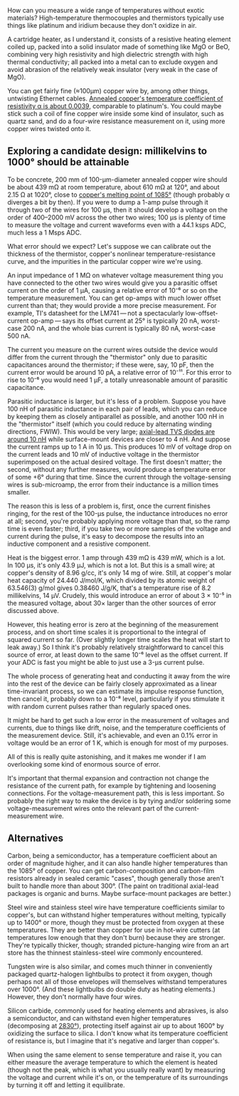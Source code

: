 How can you measure a wide range of temperatures without exotic
materials?  High-temperature thermocouples and thermistors typically
use things like platinum and iridium because they don't oxidize in
air.

A cartridge heater, as I understand it, consists of a resistive
heating element coiled up, packed into a solid insulator made of
something like MgO or BeO, combining very high resistivity and high
dielectric strength with high thermal conductivity; all packed into a
metal can to exclude oxygen and avoid abrasion of the relatively weak
insulator (very weak in the case of MgO).

You can get fairly fine (≈100μm) copper wire by, among other things,
untwisting Ethernet cables.  [Annealed copper's temperature
coefficient of resistivity α is about 0.0039][0], comparable to
platinum's.  You could maybe stick such a coil of fine copper wire
inside some kind of insulator, such as quartz sand, and do a four-wire
resistance measurement on it, using more copper wires twisted onto it.

[0]: https://en.wikipedia.org/wiki/Electrical_resistivity_and_conductivity#Resistivity_and_conductivity_of_various_materials

Exploring a candidate design: millikelvins to 1000° should be attainable
------------------------------------------------------------------------

To be concrete, 200 mm of 100-μm-diameter annealed copper wire should
be about 439 mΩ at room temperature, about 610 mΩ at 120°, and about
2.15 Ω at 1020°, close to [copper's melting point of 1085°][1] (though
probably α diverges a bit by then).  If you were to dump a 1-amp pulse
through it through two of the wires for 100 μs, then it should develop
a voltage on the order of 400–2000 mV across the other two wires;
100 μs is plenty of time to measure the voltage and current waveforms
even with a 44.1 ksps ADC, much less a 1 Msps ADC.

[1]: https://en.wikipedia.org/wiki/Copper

What error should we expect?  Let's suppose we can calibrate out the
thickness of the thermistor, copper's nonlinear temperature-resistance
curve, and the impurities in the particular copper wire we're using.

An input impedance of 1 MΩ on whatever voltage measurement thing you
have connected to the other two wires would give you a parasitic
offset current on the order of 1 μA, causing a relative error of 10⁻⁶
or so on the temperature measurement.  You can get op-amps with much
lower offset current than that; they would provide a more precise
measurement.  For example, TI's datasheet for the LM741 — not a
spectacularly low-offset-current op-amp — says its offset current at
25° is typically 20 nA, worst-case 200 nA, and the whole bias current
is typically 80 nA, worst-case 500 nA.

The current you measure on the current wires outside the device would
differ from the current through the "thermistor" only due to parasitic
capacitances around the thermistor; if these were, say, 10 pF, then
the current error would be around 10 pA, a relative error of 10⁻¹¹.
For this error to rise to 10⁻⁶ you would need 1 μF, a totally
unreasonable amount of parasitic capacitance.

Parasitic inductance is larger, but it's less of a problem.  Suppose
you have 100 nH of parasitic inductance in each pair of leads, which
you can reduce by keeping them as closely antiparallel as possible,
and another 100 nH in the "thermistor" itself (which you could reduce
by alternating winding directions, FWIW).  This would be very large;
[axial-lead TVS diodes are around 10 nH][2] while surface-mount
devices are closer to 4 nH.  And suppose the current ramps up to 1 A
in 10 μs.  This produces 10 mV of voltage drop on the current leads
and 10 mV of inductive voltage in the thermistor superimposed on the
actual desired voltage.  The first doesn't matter; the second, without
any further measures, would produce a temperature error of some +6°
during that time.  Since the current through the voltage-sensing wires
is sub-microamp, the error from their inductance is a million times
smaller.

The reason this is less of a problem is, first, once the current
finishes ringing, for the rest of the 100-μs pulse, the inductance
introduces no error at all; second, you're probably applying more
voltage than that, so the ramp time is even faster; third, if you take
two or more samples of the voltage and current during the pulse, it's
easy to decompose the results into an inductive component and a
resistive component.

[2]: https://www.microsemi.com/document-portal/doc_download/14608-micronote-111-parasitic-lead-inductance-in-tvs

Heat is the biggest error.  1 amp through 439 mΩ is 439 mW, which is a
lot.  In 100 μs, it's only 43.9 μJ, which is not a lot.  But this is a
small wire; at copper's density of 8.96 g/cc, it's only 14 mg of wire.
Still, at copper's molar heat capacity of 24.440 J/mol/K, which
divided by its atomic weight of 63.546(3) g/mol gives 0.38460 J/g/K,
that's a temperature rise of 8.2 millikelvins, 14 μV.  Crudely, this
would introduce an error of about 3 × 10⁻⁵ in the measured voltage,
about 30× larger than the other sources of error discussed above.

However, this heating error is zero at the beginning of the
measurement process, and on short time scales it is proportional to
the integral of squared current so far.  (Over slightly longer time
scales the heat will start to leak away.)  So I think it's probably
relatively straightforward to cancel this source of error, at least
down to the same 10⁻⁶ level as the offset current.  If your ADC is
fast you might be able to just use a 3-μs current pulse.

The whole process of generating heat and conducting it away from the
wire into the rest of the device can be fairly closely approximated as
a linear time-invariant process, so we can estimate its impulse
response function, then cancel it, probably down to a 10⁻⁸ level,
particularly if you stimulate it with random current pulses rather
than regularly spaced ones.

It might be hard to get such a low error in the measurement of
voltages and currents, due to things like drift, noise, and the
temperature coefficients of the measurement device.  Still, it's
achievable, and even an 0.1% error in voltage would be an error of
1 K, which is enough for most of my purposes.

All of this is really quite astonishing, and it makes me wonder if I
am overlooking some kind of enormous source of error.

It's important that thermal expansion and contraction not change the
resistance of the current path, for example by tightening and
loosening connections.  For the voltage-measurement path, this is less
important.  So probably the right way to make the device is by tying
and/or soldering some voltage-measurement wires onto the relevant part
of the current-measurement wire.

Alternatives
------------

Carbon, being a semiconductor, has a temperature coefficient about an
order of magnitude higher, and it can also handle higher temperatures
than the 1085° of copper.  You can get carbon-composition and
carbon-film resistors already in sealed ceramic "cases", though
generally those aren't built to handle more than about 300°.  (The
paint on traditional axial-lead packages is organic and burns.  Maybe
surface-mount packages are better.)

Steel wire and stainless steel wire have temperature coefficients
similar to copper's, but can withstand higher temperatures without
melting, typically up to 1400° or more, though they must be protected
from oxygen at these temperatures.  They are better than copper for
use in hot-wire cutters (at temperatures low enough that they don't
burn) because they are stronger.  They're typically thicker, though;
stranded picture-hanging wire from an art store has the thinnest
stainless-steel wire commonly encountered.

Tungsten wire is also similar, and comes much thinner in conveniently
packaged quartz-halogen lightbulbs to protect it from oxygen, though
perhaps not all of those envelopes will themselves withstand
temperatures over 1000°.  (And these lightbulbs do double duty as
heating elements.)  However, they don't normally have four wires.

Silicon carbide, commonly used for heating elements and abrasives, is
also a semiconductor, and can withstand even higher temperatures
(decomposing at [2830°][3]), protecting itself against air up to about
1600° by oxidizing the surface to silica.  I don't know what its
temperature coefficient of resistance is, but I imagine that it's
negative and larger than copper's.

[3]: http://aries.ucsd.edu/LIB/PROPS/PANOS/sic.html

When using the same element to sense temperature and raise it, you can
either measure the average temperature to which the element is heated
(though not the peak, which is what you usually really want) by
measuring the voltage and current while it's on, or the temperature of
its surroundings by turning it off and letting it equilibrate.
